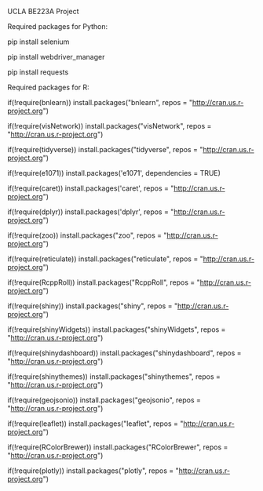 UCLA BE223A Project


Required packages for Python:

pip install selenium

pip install webdriver_manager

pip install requests


Required packages for R:

if(!require(bnlearn)) install.packages("bnlearn", repos = "http://cran.us.r-project.org")

if(!require(visNetwork)) install.packages("visNetwork", repos = "http://cran.us.r-project.org")

if(!require(tidyverse)) install.packages("tidyverse", repos = "http://cran.us.r-project.org")

if(!require(e1071)) install.packages('e1071', dependencies = TRUE)

if(!require(caret)) install.packages('caret', repos = "http://cran.us.r-project.org")

if(!require(dplyr)) install.packages('dplyr', repos = "http://cran.us.r-project.org")

if(!require(zoo)) install.packages("zoo", repos = "http://cran.us.r-project.org")

if(!require(reticulate)) install.packages("reticulate", repos = "http://cran.us.r-project.org")

if(!require(RcppRoll)) install.packages("RcppRoll", repos = "http://cran.us.r-project.org")

if(!require(shiny)) install.packages("shiny", repos = "http://cran.us.r-project.org")

if(!require(shinyWidgets)) install.packages("shinyWidgets", repos = "http://cran.us.r-project.org")

if(!require(shinydashboard)) install.packages("shinydashboard", repos = "http://cran.us.r-project.org")

if(!require(shinythemes)) install.packages("shinythemes", repos = "http://cran.us.r-project.org")

if(!require(geojsonio)) install.packages("geojsonio", repos = "http://cran.us.r-project.org")

if(!require(leaflet)) install.packages("leaflet", repos = "http://cran.us.r-project.org")

if(!require(RColorBrewer)) install.packages("RColorBrewer", repos = "http://cran.us.r-project.org")

if(!require(plotly)) install.packages("plotly", repos = "http://cran.us.r-project.org")


